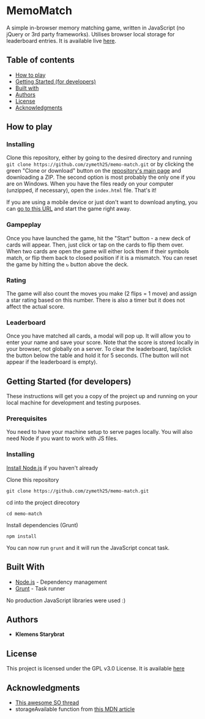 # MemoMatch

A simple in-browser memory matching game, written in JavaScript (no jQuery or 3rd party frameworks).
Utilises browser local storage for leaderboard entries.
It is available live [here](https://zymeth25.github.io/memo-match/).

## Table of contents

* [How to play](#how-to-play)
* [Getting Started (for developers)](#getting-started-for-developers)
* [Built with](#built-with)
* [Authors](#authors)
* [License](#license)
* [Acknowledgments](#acknowledgments)

## How to play

### Installing

Clone this repository, either by going to the desired directory and running `git clone https://github.com/zymeth25/memo-match.git`
or by clicking the green "Clone or download" button on the [repository's main page](https://github.com/zymeth25/memo-match)
and downloading a ZIP. The second option is most probably the only one if you are on Windows.
When you have the files ready on your computer (unzipped, if necessary), open the `index.html` file. That's it!

If you are using a mobile device or just don't want to download anyting, you can
[go to this URL](https://zymeth25.github.io/memo-match/) and start the game right away.

### Gampeplay

Once you have launched the game, hit the "Start" button - a new deck of cards will appear. Then, just click or tap on the cards to flip
them over. When two cards are open the game will either lock them if their symbols match, or flip them back to closed position if it is
a mismatch. You can reset the game by hitting the `↻` button above the deck.

### Rating

The game will also count the moves you make (2 flips = 1 move) and assign a star rating based on this number.
There is also a timer but it does not affect the actual score.

### Leaderboard

Once you have matched all cards, a modal will pop up. It will allow you to enter your name and save your score.
Note that the score is stored locally in your browser, not globally on a server.
To clear the leaderboard, tap/click the button below the table and hold it for 5 seconds. (The button will not appear
if the leaderboard is empty).

## Getting Started (for developers)

These instructions will get you a copy of the project up and running on your local machine for development and testing purposes.

### Prerequisites

You need to have your machine setup to serve pages locally.
You will also need Node if you want to work with JS files.


### Installing


[Install Node.js](https://nodejs.org/en/) if you haven't already

Clone this repository
```
git clone https://github.com/zymeth25/memo-match.git
```

cd into the project direcotory

```
cd memo-match
```

Install dependencies (Grunt)
```
npm install
```

You can now run `grunt` and it will run the JavaScript concat task.


## Built With

* [Node.js](https://nodejs.org/en/) - Dependency management
* [Grunt](https://gruntjs.com/) - Task runner

No production JavaScript libraries were used :)

## Authors

* **Klemens Starybrat**

## License

This project is licensed under the GPL v3.0 License. It is available [here](https://github.com/zymeth25/memo-match/blob/master/LICENSE)

## Acknowledgments

* [This awesome SO thread](https://stackoverflow.com/questions/2450954/how-to-randomize-shuffle-a-javascript-array)
* storageAvailable function from [this MDN article](https://developer.mozilla.org/en-US/docs/Web/API/Web_Storage_API/Using_the_Web_Storage_API)
